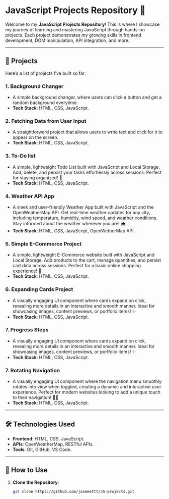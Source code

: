 # JavaScript Projects Repository 🚀

Welcome to my **JavaScript Projects Repository**! This is where I showcase my journey of learning and mastering JavaScript through hands-on projects. Each project demonstrates my growing skills in frontend development, DOM manipulation, API integration, and more.

---

## 📁 Projects

Here’s a list of projects I’ve built so far:

### 1. **Background Changer**

- A simple background changer, where users can click a button and get a random background everytime.
- **Tech Stack**: HTML, CSS, JavaScript.

### 2. **Fetching Data from User Input**

- A straightforward project that allows users to write text and click for it to appear on the screen.
- **Tech Stack**: HTML, CSS, JavaScript.

### 3. **To-Do list**

- A simple, lightweight Todo List built with JavaScript and Local Storage. Add, delete, and persist your tasks effortlessly across sessions. Perfect for staying organized! 🚀
- **Tech Stack**: HTML, CSS, JavaScript.

### 4. **Weather API App**

- A sleek and user-friendly Weather App built with JavaScript and the OpenWeatherMap API. Get real-time weather updates for any city, including temperature, humidity, wind speed, and weather conditions. Stay informed about the weather wherever you are! 🌦️
- **Tech Stack**: HTML, CSS, JavaScript, OpenWetherMap API.

### 5. **Simple E-Commerce Project**

- A simple, lightweight E-Commerce website built with JavaScript and Local Storage. Add products to the cart, manage quantities, and persist cart data across sessions. Perfect for a basic online shopping experience! 🚀
- **Tech Stack**: HTML, CSS, JavaScript.

### 6. **Expanding Cards Project**

- A visually engaging UI component where cards expand on click, revealing more details in an interactive and smooth manner. Ideal for showcasing images, content previews, or portfolio items! ✨
- **Tech Stack**: HTML, CSS, JavaScript.

### 7. **Progress Steps**

- A visually engaging UI component where cards expand on click, revealing more details in an interactive and smooth manner. Ideal for showcasing images, content previews, or portfolio items! ✨
- **Tech Stack**: HTML, CSS, JavaScript.

### 7. **Rotating Navigation**

- A visually engaging UI component where the navigation menu smoothly rotates into view when toggled, creating a dynamic and interactive user experience. Perfect for modern websites looking to add a unique touch to their navigation! 🔄✨
- **Tech Stack**: HTML, CSS, JavaScript.

---

## 🛠️ Technologies Used

- **Frontend**: HTML, CSS, JavaScript.
- **APIs**: OpenWeatherMap, RESTful APIs.
- **Tools**: Git, GitHub, VS Code.

---

## 🚀 How to Use

1. **Clone the Repository**:
   ```bash
   git clone https://github.com/jasmeettt/JS-projects.git
   ```
